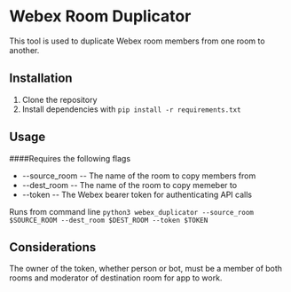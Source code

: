 # Webex Room Duplicator

This tool is used to duplicate Webex room members from one room to another.

## Installation

1. Clone the repository
2. Install dependencies with `pip install -r requirements.txt`


## Usage

####Requires the following flags

* --source_room -- The name of the room to copy members from
* --dest_room -- The name of the room to copy memeber to
* --token -- The Webex bearer token for authenticating API calls

Runs from command line `python3 webex_duplicator --source_room $SOURCE_ROOM --dest_room $DEST_ROOM --token $TOKEN`

## Considerations

The owner of the token, whether person or bot, must be a member of both rooms and moderator of destination room for app to work.